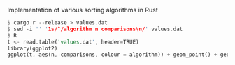 Implementation of various sorting algorithms in Rust

```rust
$ cargo r --release > values.dat
$ sed -i '' '1s/^/algorithm n comparisons\n/' values.dat
$ R
t <- read.table('values.dat', header=TRUE)
library(ggplot2)
ggplot(t, aes(n, comparisons, colour = algorithm)) + geom_point() + geom_smooth()
```
